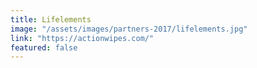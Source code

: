 ```yaml
---
title: Lifelements
image: "/assets/images/partners-2017/lifelements.jpg"
link: "https://actionwipes.com/"
featured: false
---
```

